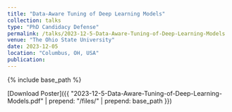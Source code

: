 ```yaml
---
title: "Data-Aware Tuning of Deep Learning Models"
collection: talks
type: "PhD Candidacy Defense"
permalink: /talks/2023-12-5-Data-Aware-Tuning-of-Deep-Learning-Models
venue: "The Ohio State University"
date: 2023-12-05
location: "Columbus, OH, USA"
publication: 
---
```


{% include base_path %}

[Download Poster]({{ "2023-12-5-Data-Aware-Tuning-of-Deep-Learning-Models.pdf" | prepend: "/files/" | prepend: base_path }})
